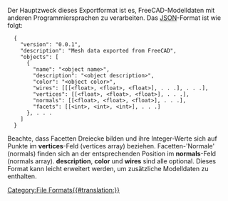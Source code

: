 




Der Hauptzweck dieses Exportformat ist es, FreeCAD-Modelldaten mit anderen Programmiersprachen zu verarbeiten. Das [JSON](http://json.org/)-Format ist wie folgt:

      {
        "version": "0.0.1",
        "description": "Mesh data exported from FreeCAD",
        "objects": [
          {
            "name": "<object name>",
            "description": "<object description>",
            "color": "<object color>",
            "wires": [[[<float>, <float>, <float>], . . .], . . .],
            "vertices": [[<float>, <float>, <float>], . . .],
            "normals": [[<float>, <float>, <float>], . . .],
            "facets": [[<int>, <int>, <int>], . . .]
          }, . . .
        ]
      }

Beachte, dass Facetten Dreiecke bilden und ihre Integer-Werte sich auf Punkte im **vertices**-Feld (vertices array) beziehen. Facetten-\'Normale\' (normals) finden sich an der entsprechenden Position im **normals**-Feld (normals array). **description**, **color** und **wires** sind alle optional. Dieses Format kann leicht erweitert werden, um zusätzliche Modelldaten zu enthalten.





 

[Category:File Formats{{\#translation:}}](Category:File_Formats.md)
